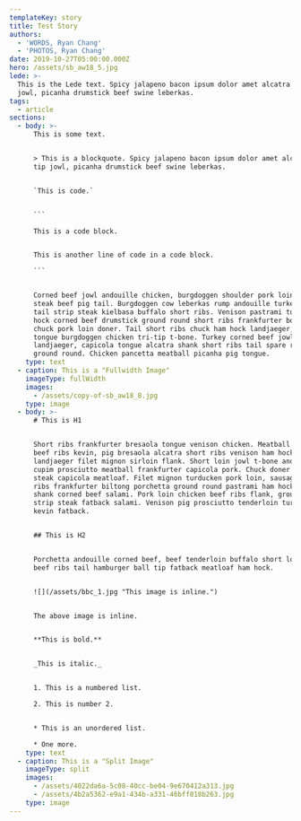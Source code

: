 ```yaml
---
templateKey: story
title: Test Story
authors:
  - 'WORDS, Ryan Chang'
  - 'PHOTOS, Ryan Chang'
date: 2019-10-27T05:00:00.000Z
hero: /assets/sb_aw18_5.jpg
lede: >-
  This is the Lede text. Spicy jalapeno bacon ipsum dolor amet alcatra ball tip
  jowl, picanha drumstick beef swine leberkas.
tags:
  - article
sections:
  - body: >-
      This is some text.


      > This is a blockquote. Spicy jalapeno bacon ipsum dolor amet alcatra ball
      tip jowl, picanha drumstick beef swine leberkas.


      `This is code.`


      ```

      This is a code block.


      This is another line of code in a code block.

      ```


      Corned beef jowl andouille chicken, burgdoggen shoulder pork loin strip
      steak beef pig tail. Burgdoggen cow leberkas rump andouille turkey t-bone
      tail strip steak kielbasa buffalo short ribs. Venison pastrami turkey, ham
      hock corned beef drumstick ground round short ribs frankfurter boudin
      chuck pork loin doner. Tail short ribs chuck ham hock landjaeger, alcatra
      tongue burgdoggen chicken tri-tip t-bone. Turkey corned beef jowl
      landjaeger, capicola tongue alcatra shank short ribs tail spare ribs
      ground round. Chicken pancetta meatball picanha pig tongue.
    type: text
  - caption: This is a "Fullwidth Image"
    imageType: fullWidth
    images:
      - /assets/copy-of-sb_aw18_8.jpg
    type: image
  - body: >-
      # This is H1


      Short ribs frankfurter bresaola tongue venison chicken. Meatball shank
      beef ribs kevin, pig bresaola alcatra short ribs venison ham hock
      landjaeger filet mignon sirloin flank. Short loin jowl t-bone andouille
      cupim prosciutto meatball frankfurter capicola pork. Chuck doner strip
      steak capicola meatloaf. Filet mignon turducken pork loin, sausage spare
      ribs frankfurter biltong porchetta ground round pastrami ham hock pig
      shank corned beef salami. Pork loin chicken beef ribs flank, ground round
      strip steak fatback salami. Venison pig prosciutto tenderloin turducken,
      kevin fatback.


      ## This is H2


      Porchetta andouille corned beef, beef tenderloin buffalo short loin kevin
      beef ribs tail hamburger ball tip fatback meatloaf ham hock.


      ![](/assets/bbc_1.jpg "This image is inline.")


      The above image is inline.


      **This is bold.**


      _This is italic._


      1. This is a numbered list.

      2. This is number 2.


      * This is an unordered list.

      * One more.
    type: text
  - caption: This is a "Split Image"
    imageType: split
    images:
      - /assets/4022da6a-5c08-40cc-be04-9e670412a313.jpg
      - /assets/4b2a5362-e9a1-434b-a331-46bff018b263.jpg
    type: image
---
```


